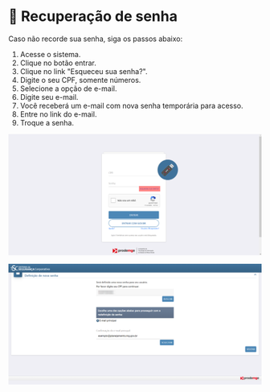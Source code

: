 # 🔑 Recuperação de senha

Caso não recorde sua senha, siga os passos abaixo:

1. Acesse o sistema.
2. Clique no botão entrar.
3. Clique no link "Esqueceu sua senha?".
4. Digite o seu CPF, somente números.
5. Selecione a opção de e-mail.
6. Digite seu e-mail.
7. Você receberá um e-mail com nova senha temporária para acesso.
8. Entre no link do e-mail.
9. Troque a senha.



![](<../.gitbook/assets/image (11).png>)

![](<../.gitbook/assets/image (65).png>)
